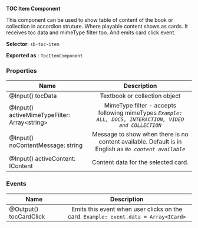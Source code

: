 **TOC Item Component**

This component can be used to show table of content of the book or collection in accordion struture. Where playable content shows as cards.
It receives toc data and mimeType filter too. And emits card click event.

  

**Selector**: `sb-toc-item`

  

  

**Exported as** : `TocItemComponent`

  

  

### Properties

  
| Name     |  Description  |
|----------|:-------------:|
| @Input() tocData |  Textbook or collection object |
| @Input() activeMimeTypeFilter: Array<<string>string> |    MimeType filter - accepts following mimeTypes *`Example: ALL, DOCS, INTERACTION, VIDEO and COLLECTION`* |
| @Input() noContentMessage: string | Message to show when there is no content available. Default is in English as  *`No content available`* |
| @Input() activeContent: IContent | Content data for the selected card. 

  

### Events

| Name     |  Description  |
|----------|:-------------:|
| @Output() tocCardClick | Emits this event when user clicks on the card. `Example: event.data = Array<ICard>`